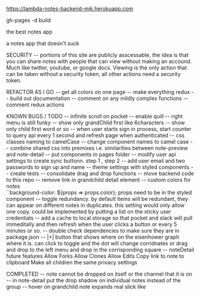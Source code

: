 https://lambda-notes-backend-mjk.herokuapp.com

gh-pages -d build

the best notes app 

a notes app that doesn't suck

SECURITY
 -- portions of this site are publicly asscessable, the idea is that you can share notes with people that can view without making an accound. Much like twitter, youtube, or google docs. Viewing is the only action that can be taken without a security token, all other actions need a security token. 

REFACTOR AS I GO
    -- get all colors on one page
    -- make everything redux
    -- build out documentation
    -- comment on any mildly complex functions
    -- comment redux actions 

KNOWN BUGS / TODO
    -- infinite scroll on pocket
    -- enable quill
    -- right menu is still funky
    -- show only grandChild first like 6characters
    -- show only child first word or so
    -- when user starts sign in process, start counter to query api every 1 second and refresh page when authenticated
    -- css classes naming to camelCase
    -- change component names to camel case
    -- combine shared css into premixes i.e. similarities between note-preview and note-detail
    -- put components in pages folder
    -- modify user api settings to create sync buttonn. step 1 , step 2 
    -- add user email and two passwords to sign up and name 
    -- theme settings with styled components 
    -- create tests 
    -- consolidate drag and drop functions 
    -- move backend code to this repo
    -- remove link in grandchild detail element
    -- custom colors for notes     
        ``background-color: ${props => props.color};
        props need to be in the styled component
    -- toggle redundancy. by default items will be redundant, they can appear on different notes in duplicates. this setting would only allow one copy. could be implemented by putting a list on the sticky user credentials
    -- add a cache to local storage so that pocket and slack will pull immeditally and then refresh when the user clicks a button or every 5 minutes or so. 
    --  double check dependencies to make sure they are in package.json
    -- |+| button that shows where on the eisenhower graph where it is. can click to toggle and the dot will change corridnates or drag and drop to the left menu and drop in the corrisponding square
    -- noteDetail future features 
            Allow Forks
            Allow Clones
            Allow Edits
            Copy link to note to clipboard
            Make all children the same privacy settings

COMPLETED 
    -- note cannot be dropped on itself or the channel that it is on 
    -- in note-detail put the drop shadow on individual notes instead of the group
    -- hover on grandchild note expands real slick like
